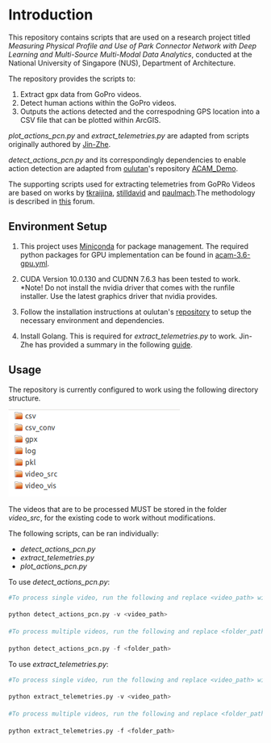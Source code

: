 # Introduction

This repository contains scripts that are used on a research project titled *Measuring Physical Profile and Use of Park Connector Network with Deep Learning
and Multi-Source Multi-Modal Data Analytics*, conducted at the National University of Singapore (NUS), Department of Architecture.

The repository provides the scripts to:
1. Extract gpx data from GoPro videos.
2. Detect human actions within the GoPro videos.
3. Outputs the actions detected and the correspodning GPS location into a CSV file that can be plotted within ArcGIS. 

*plot_actions_pcn.py* and *extract_telemetries.py* are adapted from scripts originally authored by [Jin-Zhe](https://github.com/jin-zhe). 

*detect_actions_pcn.py* and its correspondingly dependencies to enable action detection are adapted from [oulutan](https://github.com/oulutan)'s repository [ACAM_Demo](https://github.com/oulutan/ACAM_Demo).

The supporting scripts used for extracting telemetries from GoPRo Videos are based on works by [tkraijina](https://github.com/tkrajina/gpxgo), [stilldavid](https://github.com/stilldavid) and [paulmach](https://github.com/paulmach).The methodology is described in [this](https://community.gopro.com/t5/Cameras/Hero5-Session-Telemetry/m-p/40278/highlight/true#/M20188) forum.

## Environment Setup

1. This project uses [Miniconda](https://docs.conda.io/en/latest/miniconda.html) for package management. The required python packages for GPU implementation can be found in [acam-3.6-gpu.yml](/_env_setup/acam-3.6-gpu.yml).

2. CUDA Version 10.0.130 and CUDNN 7.6.3 has been tested to work. *Note! Do not install the nvidia driver that comes with the runfile installer. Use the latest graphics driver that nvidia provides.    

3. Follow the installation instructions at oulutan's [repository](https://github.com/oulutan/ACAM_Demo) to setup the necessary environment and dependencies. 

4. Install Golang. This is required for *extract_telemetries.py* to work. Jin-Zhe has provided a summary in the following [guide](https://github.com/jin-zhe/gopro/tree/a7e563a65dc934515a88a5f2408db674b92a58fc).

## Usage

The repository is currently configured to work using the following directory structure.

![Required directory structure](/_images/folder_structure.png)

The videos that are to be processed MUST be stored in the folder *video_src*, for the existing code to work without modifications.

The following scripts, can be ran individually:

- *detect_actions_pcn.py*
- *extract_telemetries.py* 
- *plot_actions_pcn.py* 


To use *detect_actions_pcn.py*:

```python
#To process single video, run the following and replace <video_path> with the actual video path of the desired file in your machine. The script will only work if the video is kept within the video_src folder as described above.

python detect_actions_pcn.py -v <video_path>

#To process multiple videos, run the following and replace <folder_path> with the location of your video_src folder in your machine.

python detect_actions_pcn.py -f <folder_path>
```

To use *extract_telemetries.py*:

```python
#To process single video, run the following and replace <video_path> with the actual video path of the desired file in your machine. 

python extract_telemetries.py -v <video_path>

#To process multiple videos, run the following and replace <folder_path> with the location of your video_src folder in your machine.

python extract_telemetries.py -f <folder_path>
```




